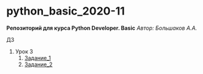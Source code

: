 # python_basic_2020-11
**Репозиторий для курса Python Developer. Basic**
 *Автор: Большаков А.А.*

 ДЗ
 1. Урок 3
    1. [Задание_1](https://github.com/alexbol93/python_basic_2020-11/blob/main/lesson3/task1.py)
    2. [Задание_2](https://github.com/alexbol93/python_basic_2020-11/blob/main/lesson3/task2.py)